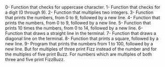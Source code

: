 0- Function that checks for uppercase character.
1- Function that checks for a digit (0 through 9).
2- Function that multiplies two integers.
3- Function that prints the numbers, from 0 to 9, followed by a new line.
4- Function that prints the numbers, from 0 to 9, followed by a new line.
5- Function that prints 10 times the numbers, from 0 to 14, followed by a new line.
6- Function that draws a straight line in the terminal.
7- Function that draws a diagonal line on the terminal.
8- Function that prints a square, followed by a new line.
9- Program that prints the numbers from 1 to 100, followed by a new line. But for multiples of three print Fizz instead of the number and for the multiples of five print Buzz. For numbers which are multiples of both three and five print FizzBuzz.